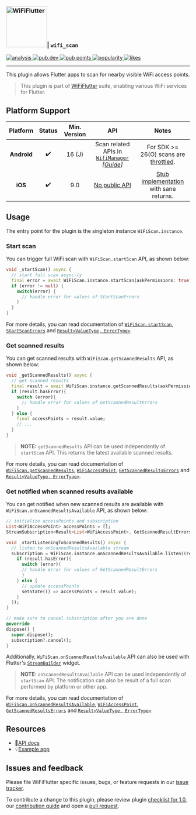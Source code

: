 <h3><a href="https://wifi.flutternetwork.dev/" ><img src="https://raw.githubusercontent.com/flutternetwork/WiFiFlutter/master/logo/logo%2Bname_vertical_color.png" alt="WiFiFlutter" height="112"/></a>| <code>wifi_scan</code></h3>

<p>  
<a href="https://github.com/flutternetwork/WiFiFlutter/actions/workflows/wifi_scan.yaml">
  <img src="https://github.com/flutternetwork/WiFiFlutter/actions/workflows/wifi_scan.yaml/badge.svg" alt="analysis">
</a>  
<a href="https://pub.dev/packages/wifi_scan">
  <img src="https://img.shields.io/pub/v/wifi_scan?logo=dart" alt="pub.dev">
</a>
<a href="https://pub.dev/packages/wifi_scan/score">
  <img src="https://badges.bar/wifi_scan/pub%20points" alt="pub points">
</a>  
<a href="https://pub.dev/packages/wifi_scan/score">
  <img src="https://badges.bar/wifi_scan/popularity" alt="popularity">
</a>  
<a href="https://pub.dev/packages/wifi_scan/score">
  <img src="https://badges.bar/wifi_scan/likes" alt="likes">
</a>  
</p>  

---
This plugin allows Flutter apps to scan for nearby visible WiFi access points.

> This plugin is part of [WiFiFlutter][wf_home] suite, enabling various WiFi services for Flutter. 

## Platform Support

| Platform | Status | Min. Version |  API  | Notes |
| :------: | :----: |:------------:| :---: |:-----:|
| **Android** | ✔️ | 16 (J) | Scan related APIs in [`WifiManager`][android_WifiManager] *[[Guide][android_guide]]* | For SDK >= 26(O) scans are [throttled][android_throttling]. |
| **iOS** | ✔️ | 9.0 | [No public API][ios_thread] | [Stub implementation][ios_stub] with sane returns. |

## Usage
The entry point for the plugin is the singleton instance `WiFiScan.instance`.

### Start scan
You can trigger full WiFi scan with `WiFiScan.startScan` API, as shown below:
```dart
void _startScan() async {
  // start full scan async-ly
  final error = await WiFiScan.instance.startScan(askPermissions: true);
  if (error != null) {
    switch(error) {
      // handle error for values of StartScanErrors
    }
  }
}
```

For more details, you can read documentation of [`WiFiScan.startScan`][doc_startScan], 
[`StartScanErrors`][doc_StartScanErrors] and [`Result<ValueType, ErrorType>`][doc_Result].

### Get scanned results
You can get scanned results with `WiFiScan.getScannedResults` API, as shown below:
```dart
void _getScannedResults() async {
  // get scanned results
  final result = await WiFiScan.instance.getScannedResults(askPermissions: true);
  if (result.hasError){
    switch (error){
      // handle error for values of GetScannedResultErrors
    }
  } else {
    final accessPoints = result.value;
    // ...
  }
}
```

> **NOTE:** `getScannedResults` API can be used independently of `startScan` API. This returns the latest available scanned results.

For more details, you can read documentation of [`WiFiScan.getScannedResults`][doc_getScannedResults], 
[`WiFiAccessPoint`][doc_WiFiAccessPoint], [`GetScannedResultsErrors`][doc_GetScannedResultsErrors] and 
[`Result<ValueType, ErrorType>`][doc_Result].

### Get notified when scanned results available
You can get notified when new scanned results are available with `WiFiScan.onScannedResultsAvailable` API, as shown below:
```dart
// initialize accessPoints and subscription
List<WiFiAccessPoint> accessPoints = [];
StreamSubscription<Result<List<WiFiAccessPoint>, GetScannedResultErrors>>? subscription;

void _startListeningToScannedResults() async {
  // listen to onScannedResultsAvailable stream
  subscription = WiFiScan.instance.onScannedResultsAvailable.listen((result) {
    if (result.hasError){
      switch (error){
      // handle error for values of GetScannedResultErrors
      }  
    } else {
      // update accessPoints
      setState(() => accessPoints = result.value);
    }
  });
}

// make sure to cancel subscription after you are done
@override
dispose() {
  super.dispose();
  subscription?.cancel();
}
```

Additionally, `WiFiScan.onScannedResultsAvailable` API can also be used with Flutter's 
[`StreamBuilder`][flutter_StreamBuilder] widget.

> **NOTE:** `onScannedResultsAvailable` API can be used  independently of `startScan` API. The notification can also be result of a full scan performed by platform or other app.

For more details, you can read documentation of 
[`WiFiScan.onScannedResultsAvailable`][doc_onScannedResultsAvailable], 
[`WiFiAccessPoint`][doc_WiFiAccessPoint], [`GetScannedResultsErrors`][doc_GetScannedResultsErrors] and 
[`Result<ValueType, ErrorType>`][doc_Result].

## Resources
- 📖[API docs][docs]
- 💡[Example app][example]

## Issues and feedback

Please file WiFiFlutter specific issues, bugs, or feature requests in our [issue tracker][wf_issue].

To contribute a change to this plugin, please review plugin [checklist for 1.0][checklist], our 
[contribution guide][wf_contrib] and open a [pull request][wf_pull].

<!-- links -->
[wf_home]: https://wifi.flutternetwork.dev/
[wf_issue]: https://github.com/flutternetwork/WiFiFlutter/issues/new
[wf_contrib]: https://github.com/flutternetwork/WiFiFlutter/blob/master/CONTRIBUTING.md
[wf_pull]: https://github.com/flutternetwork/WiFiFlutter/pulls

[checklist]: https://github.com/flutternetwork/WiFiFlutter/issues/188
[docs]: https://pub.dev/documentation/wifi_scan/latest/wifi_scan/wifi_scan-library.html
[example]: https://github.com/flutternetwork/WiFiFlutter/tree/master/packages/wifi_scan/example

[doc_startScan]: https://pub.dev/documentation/wifi_scan/latest/wifi_scan/WiFiScan/startScan.html
[doc_StartScanErrors]: https://pub.dev/documentation/wifi_scan/latest/wifi_scan/StartScanErrors.html
[doc_Result]: https://pub.dev/documentation/wifi_scan/latest/wifi_scan/Result-class.html
[doc_getScannedResults]: https://pub.dev/documentation/wifi_scan/latest/wifi_scan/WiFiScan/getScannedResults.html
[doc_WiFiAccessPoint]: https://pub.dev/documentation/wifi_scan/latest/wifi_scan/WiFiAccessPoint-class.html
[doc_GetScannedResultsErrors]: https://pub.dev/documentation/wifi_scan/latest/wifi_scan/GetScannedResultsErrors.html
[doc_onScannedResultsAvailable]: https://pub.dev/documentation/wifi_scan/latest/wifi_scan/WiFiScan/onScannedResultsAvailable.html

[flutter_StreamBuilder]: https://api.flutter.dev/flutter/widgets/StreamBuilder-class.html

[android_guide]: https://developer.android.com/guide/topics/connectivity/wifi-scan
[android_throttling]: https://developer.android.com/guide/topics/connectivity/wifi-scan#wifi-scan-throttling
[android_WifiManager]: https://developer.android.com/reference/android/net/wifi/WifiManager

[ios_thread]: https://developer.apple.com/forums/thread/39204
[ios_stub]: https://github.com/flutternetwork/WiFiFlutter/blob/master/packages/wifi_scan/ios/Classes/SwiftWifiScanPlugin.swift
